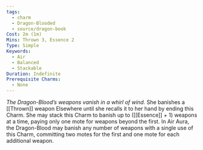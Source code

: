 ```yaml
---
tags:
  - charm
  - Dragon-Blooded
  - source/dragon-book
Cost: 2m (1m)
Mins: Thrown 3, Essence 2
Type: Simple
Keywords:
  - Air
  - Balanced
  - Stackable
Duration: Indefinite
Prerequisite Charms:
  - None
---
```

*The Dragon-Blood’s weapons vanish in a whirl of wind.*
She banishes a [[Thrown]] weapon Elsewhere until she recalls it to her hand by ending this Charm. She may stack this Charm to banish up to ([[Essence]] + 1) weapons at a time, paying only one mote for weapons beyond the first. In Air Aura, the Dragon-Blood may banish any number of weapons with a single use of this Charm, committing two motes for the first and one mote for each additional weapon.